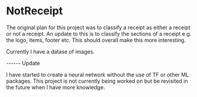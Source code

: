 # NotReceipt

The original plan for this project was to classify a receipt as either a receipt or not a receipt. An update to this is to classify the sections of a receipt e.g. the logo, items, footer etc. This should overall make this more interesting.

Currently I have a datase of images.

------ Update

I have started to create a neural network without the use of TF or other ML packages. This project is not currently being worked on but be revisited in the future when I have more knowledge.


